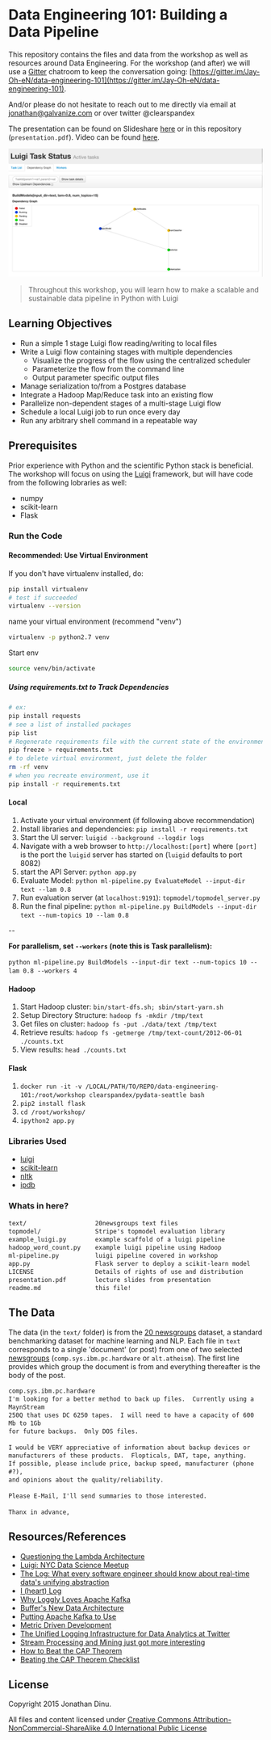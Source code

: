 # Data Engineering 101: Building a Data Pipeline

This repository contains the files and data from the workshop as well as resources around Data Engineering. For the workshop (and after) we will use a [Gitter](http://gitter.im) chatroom to keep the conversation going: [https://gitter.im/Jay-Oh-eN/data-engineering-101](https://gitter.im/Jay-Oh-eN/data-engineering-101).

And/or please do not hesitate to reach out to me directly via email at jonathan@galvanize.com or over twitter @clearspandex

The presentation can be found on Slideshare [here](http://www.slideshare.net/jonathandinu/presentation-45784222) or in this repository (`presentation.pdf`). Video can be found [here](https://www.youtube.com/watch?v=Ny2X_WNxrB4).

![](images/luigiflow.png)

> Throughout this workshop, you will learn how to make a scalable and sustainable data pipeline in Python with Luigi

## Learning Objectives

* Run a simple 1 stage Luigi flow reading/writing to local files
* Write a Luigi flow containing stages with multiple dependencies
    * Visualize the progress of the flow using the centralized scheduler
    * Parameterize the flow from the command line
    * Output parameter specific output files
* Manage serialization to/from a Postgres database
* Integrate a Hadoop Map/Reduce task into an existing flow
* Parallelize non-dependent stages of a multi-stage Luigi flow
* Schedule a local Luigi job to run once every day
* Run any arbitrary shell command in a repeatable way

## Prerequisites

Prior experience with Python and the scientific Python stack is beneficial.  The workshop will focus on using the [Luigi](http://luigi.readthedocs.org/en/latest/index.html) framework, but will have code from the following lobraries as well:

* numpy
* scikit-learn
* Flask

### Run the Code

#### Recommended: Use Virtual Environment
If you don't have virtualenv installed, do:
```bash
pip install virtualenv
# test if succeeded
virtualenv --version
```
name your virtual environment (recommend "venv")
```bash
virtualenv -p python2.7 venv
```
Start env
```bash
source venv/bin/activate
```

##### Using requirements.txt to Track Dependencies
```bash
# ex:
pip install requests
# see a list of installed packages
pip list
# Regenerate requirements file with the current state of the environment packages
pip freeze > requirements.txt
# to delete virtual environment, just delete the folder
rm -rf venv
# when you recreate environment, use it
pip install -r requirements.txt
```


#### Local

1. Activate your virtual environment (if following above recommendation)
2. Install libraries and dependencies: `pip install -r requirements.txt`
3. Start the UI server: `luigid --background --logdir logs`
4. Navigate with a web browser to `http://localhost:[port]` where `[port]` is the port the `luigid` server has started on (`luigid` defaults to port 8082)
5. start the API Server: `python app.py`
6. Evaluate Model: `python ml-pipeline.py EvaluateModel --input-dir text --lam 0.8`
7. Run evaluation server (at `localhost:9191`): `topmodel/topmodel_server.py`
8. Run the final pipeline: `python ml-pipeline.py BuildModels --input-dir text --num-topics 10 --lam 0.8`

--

**For parallelism, set `--workers` (note this is Task parallelism):**

`python ml-pipeline.py BuildModels --input-dir text --num-topics 10 --lam 0.8 --workers 4`

#### Hadoop

1. Start Hadoop cluster: `bin/start-dfs.sh; sbin/start-yarn.sh`
2. Setup Directory Structure: `hadoop fs -mkdir /tmp/text`
3. Get files on cluster: `hadoop fs -put ./data/text /tmp/text`
4. Retrieve results: `hadoop fs -getmerge /tmp/text-count/2012-06-01 ./counts.txt`
5. View results: `head ./counts.txt`

#### Flask

1. `docker run -it -v /LOCAL/PATH/TO/REPO/data-engineering-101:/root/workshop clearspandex/pydata-seattle bash`
2. `pip2 install flask`
3. `cd /root/workshop/`
4. `ipython2 app.py`

### Libraries Used
* [luigi](http://luigi.readthedocs.org/en/latest/index.html)
* [scikit-learn](http://scikit-learn.org/stable/)
* [nltk](http://www.nltk.org/)
* [ipdb](https://github.com/gotcha/ipdb)

### Whats in here?

    text/                   20newsgroups text files
    topmodel/               Stripe's topmodel evaluation library
    example_luigi.py        example scaffold of a luigi pipeline
    hadoop_word_count.py    example luigi pipeline using Hadoop
    ml-pipeline.py          luigi pipeline covered in workshop
    app.py                  Flask server to deploy a scikit-learn model
    LICENSE                 Details of rights of use and distribution
    presentation.pdf        lecture slides from presentation
    readme.md               this file!

## The Data

The data (in the `text/` folder) is from the [20 newsgroups](http://qwone.com/~jason/20Newsgroups/) dataset, a standard benchmarking dataset for machine learning and NLP.  Each file in `text` corresponds to a single 'document' (or post) from one of two selected [newsgroups](http://en.wikipedia.org/wiki/Usenet_newsgroup) (`comp.sys.ibm.pc.hardware` or `alt.atheism`).  The first line provides which group the document is from and everything thereafter is the body of the post.

    comp.sys.ibm.pc.hardware
    I'm looking for a better method to back up files.  Currently using a MaynStream
    250Q that uses DC 6250 tapes.  I will need to have a capacity of 600 Mb to 1Gb
    for future backups.  Only DOS files.

    I would be VERY appreciative of information about backup devices or
    manufacturers of these products.  Flopticals, DAT, tape, anything.  
    If possible, please include price, backup speed, manufacturer (phone #?), 
    and opinions about the quality/reliability.

    Please E-Mail, I'll send summaries to those interested.

    Thanx in advance,

## Resources/References

* [Questioning the Lambda Architecture](http://radar.oreilly.com/2014/07/questioning-the-lambda-architecture.html)
* [Luigi: NYC Data Science Meetup](http://www.slideshare.net/erikbern/luigi-presentation-nyc-data-science)
* [The Log: What every software engineer should know about real-time data's unifying abstraction](http://engineering.linkedin.com/distributed-systems/log-what-every-software-engineer-should-know-about-real-time-datas-unifying)
* [I (heart) Log](http://www.slideshare.net/JayKreps1/i-32858698)
* [Why Loggly Loves Apache Kafka](https://www.loggly.com/blog/loggly-loves-apache-kafka-use-unbreakable-messaging-better-log-management/)
* [Buffer's New Data Architecture](https://overflow.bufferapp.com/2014/10/31/buffers-new-data-architecture/)
* [Putting Apache Kafka to Use](http://blog.confluent.io/2015/02/25/stream-data-platform-1/)
* [Metric Driven Development](http://blog.librato.com/posts/2014/7/16/metrics-driven-development)
* [The Unified Logging Infrastructure for Data Analytics at Twitter](http://vldb.org/pvldb/vol5/p1771_georgelee_vldb2012.pdf)
* [Stream Processing and Mining just got more interesting](http://radar.oreilly.com/2013/09/stream-processing-and-mining-just-got-more-interesting.html)
* [How to Beat the CAP Theorem](http://nathanmarz.com/blog/how-to-beat-the-cap-theorem.html)
* [Beating the CAP Theorem Checklist](http://ferd.ca/beating-the-cap-theorem-checklist.html)

## License

Copyright 2015 Jonathan Dinu.

All files and content licensed under [Creative Commons Attribution-NonCommercial-ShareAlike 4.0 International Public License](LICENSE)
